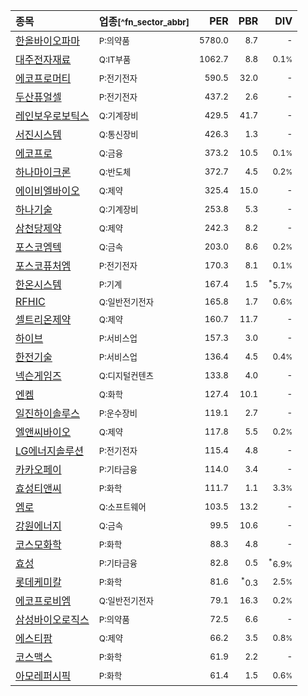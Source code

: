 | **종목** | **업종**<small>[^fn_sector_abbr]</small> | **PER** | **PBR** | **DIV** |
| :--- | :--- | --: | --: | --: |
| [한올바이오파마](/009420/) | <small>P:의약품</small> | <small>5780.0</small> | <small>8.7</small> | <small>-</small> |
| [대주전자재료](/078600/) | <small>Q:IT부품</small> | <small>1062.7</small> | <small>8.8</small> | <small>0.1<small>%</small></small> |
| [에코프로머티](/450080/) | <small>P:전기전자</small> | <small>590.5</small> | <small>32.0</small> | <small>-</small> |
| [두산퓨얼셀](/336260/) | <small>P:전기전자</small> | <small>437.2</small> | <small>2.6</small> | <small>-</small> |
| [레인보우로보틱스](/277810/) | <small>Q:기계장비</small> | <small>429.5</small> | <small>41.7</small> | <small>-</small> |
| [서진시스템](/178320/) | <small>Q:통신장비</small> | <small>426.3</small> | <small>1.3</small> | <small>-</small> |
| [에코프로](/086520/) | <small>Q:금융</small> | <small>373.2</small> | <small>10.5</small> | <small>0.1<small>%</small></small> |
| [하나마이크론](/067310/) | <small>Q:반도체</small> | <small>372.7</small> | <small>4.5</small> | <small>0.2<small>%</small></small> |
| [에이비엘바이오](/298380/) | <small>Q:제약</small> | <small>325.4</small> | <small>15.0</small> | <small>-</small> |
| [하나기술](/299030/) | <small>Q:기계장비</small> | <small>253.8</small> | <small>5.3</small> | <small>-</small> |
| [삼천당제약](/000250/) | <small>Q:제약</small> | <small>242.3</small> | <small>8.2</small> | <small>-</small> |
| [포스코엠텍](/009520/) | <small>Q:금속</small> | <small>203.0</small> | <small>8.6</small> | <small>0.2<small>%</small></small> |
| [포스코퓨처엠](/003670/) | <small>P:전기전자</small> | <small>170.3</small> | <small>8.1</small> | <small>0.1<small>%</small></small> |
| [한온시스템](/018880/) | <small>P:기계</small> | <small>167.4</small> | <small>1.5</small> | <small><sup>*</sup>5.7<small>%</small></small> |
| [RFHIC](/218410/) | <small>Q:일반전기전자</small> | <small>165.8</small> | <small>1.7</small> | <small>0.6<small>%</small></small> |
| [셀트리온제약](/068760/) | <small>Q:제약</small> | <small>160.7</small> | <small>11.7</small> | <small>-</small> |
| [하이브](/352820/) | <small>P:서비스업</small> | <small>157.3</small> | <small>3.0</small> | <small>-</small> |
| [한전기술](/052690/) | <small>P:서비스업</small> | <small>136.4</small> | <small>4.5</small> | <small>0.4<small>%</small></small> |
| [넥슨게임즈](/225570/) | <small>Q:디지털컨텐츠</small> | <small>133.8</small> | <small>4.0</small> | <small>-</small> |
| [엔켐](/348370/) | <small>Q:화학</small> | <small>127.4</small> | <small>10.1</small> | <small>-</small> |
| [일진하이솔루스](/271940/) | <small>P:운수장비</small> | <small>119.1</small> | <small>2.7</small> | <small>-</small> |
| [엘앤씨바이오](/290650/) | <small>Q:제약</small> | <small>117.8</small> | <small>5.5</small> | <small>0.2<small>%</small></small> |
| [LG에너지솔루션](/373220/) | <small>P:전기전자</small> | <small>115.4</small> | <small>4.8</small> | <small>-</small> |
| [카카오페이](/377300/) | <small>P:기타금융</small> | <small>114.0</small> | <small>3.4</small> | <small>-</small> |
| [효성티앤씨](/298020/) | <small>P:화학</small> | <small>111.7</small> | <small>1.1</small> | <small>3.3<small>%</small></small> |
| [엠로](/058970/) | <small>Q:소프트웨어</small> | <small>103.5</small> | <small>13.2</small> | <small>-</small> |
| [강원에너지](/114190/) | <small>Q:금속</small> | <small>99.5</small> | <small>10.6</small> | <small>-</small> |
| [코스모화학](/005420/) | <small>P:화학</small> | <small>88.3</small> | <small>4.8</small> | <small>-</small> |
| [효성](/004800/) | <small>P:기타금융</small> | <small>82.8</small> | <small>0.5</small> | <small><sup>*</sup>6.9<small>%</small></small> |
| [롯데케미칼](/011170/) | <small>P:화학</small> | <small>81.6</small> | <small><sup>*</sup>0.3</small> | <small>2.5<small>%</small></small> |
| [에코프로비엠](/247540/) | <small>Q:일반전기전자</small> | <small>79.1</small> | <small>16.3</small> | <small>0.2<small>%</small></small> |
| [삼성바이오로직스](/207940/) | <small>P:의약품</small> | <small>72.5</small> | <small>6.6</small> | <small>-</small> |
| [에스티팜](/237690/) | <small>Q:제약</small> | <small>66.2</small> | <small>3.5</small> | <small>0.8<small>%</small></small> |
| [코스맥스](/192820/) | <small>P:화학</small> | <small>61.9</small> | <small>2.2</small> | <small>-</small> |
| [아모레퍼시픽](/090430/) | <small>P:화학</small> | <small>61.4</small> | <small>1.5</small> | <small>0.6<small>%</small></small> |